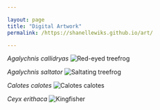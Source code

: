```yaml
---

layout: page
title: "Digital Artwork"
permalink: /https://shanellewiks.github.io/art/

---
```

_Agalychnis callidryas_
![Red-eyed treefrog](/assets/Art/RETF.jpg)


_Agalychnis saltator_
![Saltating treefrog](/assets/Art/Saltator.jpg)


_Calotes calotes_
![Calotes calotes](/assets/Art/Calotes.jpg)


_Ceyx erithaca_
![Kingfisher](/assets/Art/DwarfKingfisher.jpg)



